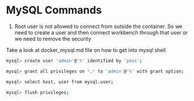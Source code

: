 # MySQL Commands

1. Root user is not allowed to connect from outside the container. So we need to create a user and then connect workbench through that user or we need to remove the security

Take a look at docker_mysql.md file on how to get into mysql shell

```bash
mysql> create user 'admin'@'%' identified by 'pass';
```

```bash
mysql> grant all privileges on *.* to 'admin'@'%' with grant option;
```

```bash
mysql> select host, user from mysql.user;
```

```bash
mysql> flush privileges;
```
